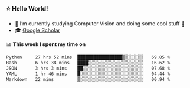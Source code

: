 ### ⭐️ Hello World!

<!--
**hologerry/hologerry** is a ✨ _special_ ✨ repository because its `README.md` (this file) appears on your GitHub profile.

Here are some ideas to get you started:

- 🔭 I’m currently working and studying on Computer Vision
- 🌱 I’m currently learning at Peking University
- 💬 Ask me about 
- 📫 How to reach me: E-mail
- 😄 Pronouns: he/his
- ⚡ Fun fact: Music is the Power
-->


- 🔭 I’m currently studying Computer Vision and doing some cool stuff 🤖
- 🎓 [Google Scholar](https://scholar.google.com/citations?user=3ykqW9wAAAAJ&hl=en)


📊 **This week I spent my time on**

<!--START_SECTION:waka-->

```txt
Python     27 hrs 52 mins  █████████████████▒░░░░░░░   69.85 %
Bash       6 hrs 38 mins   ████░░░░░░░░░░░░░░░░░░░░░   16.62 %
JSON       3 hrs 3 mins    ██░░░░░░░░░░░░░░░░░░░░░░░   07.68 %
YAML       1 hr 46 mins    █░░░░░░░░░░░░░░░░░░░░░░░░   04.44 %
Markdown   22 mins         ▒░░░░░░░░░░░░░░░░░░░░░░░░   00.94 %
```

<!--END_SECTION:waka-->
